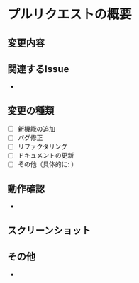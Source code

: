 # プルリクエストの概要

## 変更内容
<!-- このPRで実装した機能や修正した内容を箇条書きで記載してください -->

## 関連するIssue
<!-- 関連するIssue番号を記載してください（例: #1） -->
- 

## 変更の種類
<!-- 該当するものにチェックを入れてください -->
- [ ] 新機能の追加
- [ ] バグ修正
- [ ] リファクタリング
- [ ] ドキュメントの更新
- [ ] その他（具体的に: ）

## 動作確認
<!-- どのように動作確認を行ったか記載してください -->
- 

## スクリーンショット
<!-- 変更に関連するスクリーンショットがあれば添付してください -->

## その他
<!-- レビュアーへの注意点や補足情報があれば記載してください -->
- 